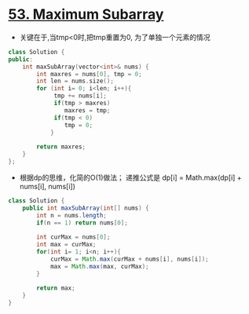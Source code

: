 # [53. Maximum Subarray](https://leetcode.com/problems/maximum-subarray/)
* 关键在于,当tmp<0时,把tmp重置为0, 为了单独一个元素的情况

```C++
class Solution {
public:
    int maxSubArray(vector<int>& nums) {
        int maxres = nums[0], tmp = 0;
        int len = nums.size();
        for (int i= 0; i<len; i++){
             tmp += nums[i];
             if(tmp > maxres)
                maxres = tmp;
             if(tmp < 0)
                tmp = 0;
            }
        
        return maxres;
    }
};
```

* 根据dp的思维，化简的O(1)做法； 递推公式是 dp[i] = Math.max(dp[i] + nums[i], nums[i])

```java
class Solution {
    public int maxSubArray(int[] nums) {
        int n = nums.length;
        if(n == 1) return nums[0];
        
        int curMax = nums[0];
        int max = curMax;
        for(int i= 1; i<n; i++){
            curMax = Math.max(curMax + nums[i], nums[i]);
            max = Math.max(max, curMax);
        }
        
        return max;
    }
}

```

